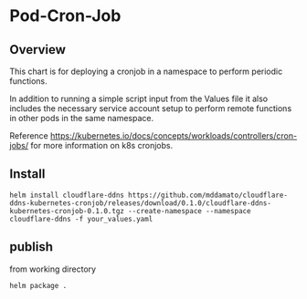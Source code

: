 # Pod-Cron-Job

## Overview

This chart is for deploying a cronjob in a namespace to perform periodic functions.

In addition to running a simple script input from the Values file it also includes the necessary service account setup to perform remote functions in other pods in the same namespace.

Reference <https://kubernetes.io/docs/concepts/workloads/controllers/cron-jobs/> for more information on k8s cronjobs.


## Install

```
helm install cloudflare-ddns https://github.com/mddamato/cloudflare-ddns-kubernetes-cronjob/releases/download/0.1.0/cloudflare-ddns-kubernetes-cronjob-0.1.0.tgz --create-namespace --namespace cloudflare-ddns -f your_values.yaml
```

## publish

from working directory
```
helm package .
```